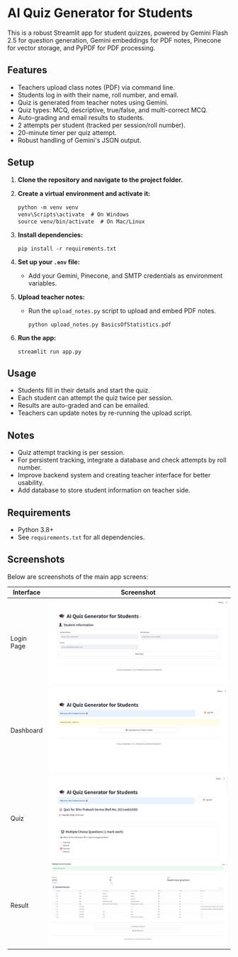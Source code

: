 # AI Quiz Generator for Students

This is a robust Streamlit app for student quizzes, powered by Gemini Flash 2.5 for question generation, Gemini embeddings for PDF notes, Pinecone for vector storage, and PyPDF for PDF processing.

## Features
- Teachers upload class notes (PDF) via command line.
- Students log in with their name, roll number, and email.
- Quiz is generated from teacher notes using Gemini.
- Quiz types: MCQ, descriptive, true/false, and multi-correct MCQ.
- Auto-grading and email results to students.
- 2 attempts per student (tracked per session/roll number).
- 20-minute timer per quiz attempt.
- Robust handling of Gemini's JSON output.

## Setup
1. **Clone the repository and navigate to the project folder.**
2. **Create a virtual environment and activate it:**
   ```
   python -m venv venv
   venv\Scripts\activate  # On Windows
   source venv/bin/activate  # On Mac/Linux
   ```
3. **Install dependencies:**
   ```
   pip install -r requirements.txt
   ```
4. **Set up your `.env` file:**
   - Add your Gemini, Pinecone, and SMTP credentials as environment variables.

5. **Upload teacher notes:**
   - Run the `upload_notes.py` script to upload and embed PDF notes.
      ```
      python upload_notes.py BasicsOfStatistics.pdf
      ```

6. **Run the app:**
   ```
   streamlit run app.py
   ```

## Usage
- Students fill in their details and start the quiz.
- Each student can attempt the quiz twice per session.
- Results are auto-graded and can be emailed.
- Teachers can update notes by re-running the upload script.

## Notes
- Quiz attempt tracking is per session.
- For persistent tracking, integrate a database and check attempts by roll number.
- Improve backend system and creating teacher interface for better usability.
- Add database to store student information on teacher side. 

## Requirements
- Python 3.8+
- See `requirements.txt` for all dependencies.

## Screenshots

Below are screenshots of the main app screens:

| Interface   | Screenshot                        |
|-------------|-----------------------------------|
| Login Page  | ![Login](screenshots/login.png)   |
| Dashboard   | ![Dashboard](screenshots/dashboard.png) |
| Quiz        | ![Quiz](screenshots/quiz.png)     |
| Result      | ![Result](screenshots/result.png) |


